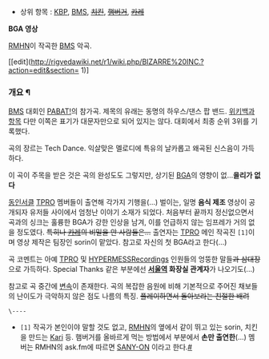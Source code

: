 * 상위 항목 : [KBP](KBP.md), [BMS](BMS.md), <del>[치킨](%EC%B9%98%ED%82%A8.md)</del>, <del>[햄버거](%ED%96%84%EB%B2%84%EA%B1%B0.md)</del>, <del>[카레](%EC%B9%B4%EB%A0%88.md)</del>

**BGA 영상**

  

[RMHN](RMHN.md)이 작곡한 [BMS](BMS.md) 악곡.

  

[[edit](http://rigvedawiki.net/r1/wiki.php/BIZARRE%20INC.?action=edit&section=
1)]

### 개요 ¶

  

[BMS](BMS.md) 대회인 [PABAT!](PABAT%21.md)의 참가곡. 제목의 유래는 동명의 하우스/댄스 팝 밴드.
[위키백과 항목](http://en.wikipedia.org/wiki/Bizarre_Inc) 다만 이쪽은 표기가 대문자만으로 되어 있지는
않다. 대회에서 최종 순위 3위를 기록했다.

  

곡의 장르는 Tech Dance. 익살맞은 멜로디에 특유의 날카롭고 왜곡된 신스음이 가득하다.

  

이 곡이 주목을 받은 것은 곡의 완성도도 그렇지만, 상기된 [BGA](BGA.md)의 영향이 없...**을리가 없다**

  

[동인서클](%EB%8F%99%EC%9D%B8%EC%84%9C%ED%81%B4.md) [TPRO](TPRO.md) 멤버들이 출연해
각가지 기행을(...) 벌이는, 일명 **음식 제조** 영상이 공개되자 유저들 사이에서 엄청난 이야기 소재가 되었다. 처음부터 끝까지
정신없으면서 곡과의 싱크는 훌륭한 BGA가 강한 인상을 남겨, 이를 언급하지 않는 임프레가 거의 없을 정도였다. <del>특히나
[카레](%EC%B9%B4%EB%A0%88.md)의 비밀을 안 사람들은...</del> 출연자는 [TPRO](TPRO.md) 메인
작곡진 `[1]`이며 영상 제작은 팀장인 sorin이 맡았다. 참고로 자신의 첫 BGA라고 한다(...)

  

곡 코멘트는 아예 [TPRO](TPRO.md) 및 [HYPERMESSRecordings](HYPERMESS%20Recordings.md) 인원들의 엉뚱한 말들<del>과 삼대장</del>으로 가득하다.
Special Thanks 같은 부분에선 **[서울역](%EC%84%9C%EC%9A%B8%EC%97%AD.md) 화장실 관계자**가
나오기도(...)

  

참고로 곡 중간에 [변속](%EB%B3%80%EC%86%8D.md)이 존재한다. 곡의 복잡한 음원에 비해 기본적으로 주어진 채보들의
난이도가 극악하지 않은 점도 나름의 특징. <del>플레이하면서 돌아보라는 친절한 배려</del>

`\----`

  * `[1]` 작곡가 본인이야 말할 것도 없고, [RMHN](RMHN.md)의 옆에서 같이 뛰고 있는 sorin, 치킨을 만드는 [Kari](Kari.md) 등. 햄버거를 올바르게 먹는 방법에서 부분에서 **손만 출연한**(...) 멤버는 RMHN의 ask.fm에 따르면 [SANY-ON](SANY-ON.md) 이라고 한다.[#](http://ask.fm/a/b5qphogq)

